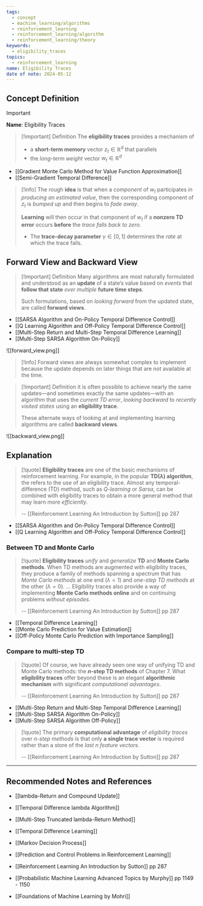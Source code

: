 ```yaml
---
tags:
  - concept
  - machine_learning/algorithms
  - reinforcement_learning
  - reinforcement_learning/algorithm
  - reinforcement_learning/theory
keywords:
  - eligibility_traces
topics:
  - reinforcement_learning
name: Eligibility Traces
date of note: 2024-05-12
---
```


## Concept Definition

>[!important]
>**Name**: Eligibility Traces

>[!important] Definition
>The **eligibility traces** provides a mechanism of 
>- a **short-term memory** vector $z_{t}\in \mathbb{R}^d$ that parallels
>- the *long-term weight* vector $w_{t}\in \mathbb{R}^d$

- [[Gradient Monte Carlo Method for Value Function Approximation]]
- [[Semi-Gradient Temporal Difference]]

>[!info]
>The rough **idea** is that when a *component* of $w_{t}$ participates in *producing an estimated value*, then the corresponding component of $z_t$ is *bumped up* and then begins to *fade away*. 
>
>**Learning** will then occur in that component of $w_t$ if a **nonzero TD error** occurs **before** the *trace falls back to zero*. 
>- The **trace-decay parameter** $\gamma \in [0, 1]$ determines the *rate* at which the trace falls.


## Forward View and Backward View

>[!important] Definition
>Many algorithms are most naturally formulated and understood as an **update** of a state’s value based on *events* that **follow that state** *over multiple* **future time steps**.
>
>Such formulations, based on *looking forward* from the updated state, are called **forward views**.

- [[SARSA Algorithm and On-Policy Temporal Difference Control]]
- [[Q Learning Algorithm and Off-Policy Temporal Difference Control]]
- [[Multi-Step Return and Multi-Step Temporal Difference Learning]]
- [[Multi-Step SARSA Algorithm On-Policy]]

![[forward_view.png]]


>[!info]
>Forward views are always somewhat complex to implement because the update depends on later things that are not available at the time.

>[!important] Definition
>it is often possible to achieve nearly the same updates—and sometimes exactly the same updates—with an algorithm that uses the *current TD error*, *looking backward* to *recently visited states* using an **eligibility trace**. 
>
>These alternate ways of looking at and implementing learning algorithms are called **backward views**.

![[backward_view.png]]


## Explanation

>[!quote]
>**Eligibility traces** are one of the basic mechanisms of reinforcement learning. For example, in the popular **TD$(\lambda)$ algorithm**, the refers to the use of an eligibility trace. Almost any temporal-difference (TD) method, such as *$Q$-learning* or *Sarsa*, can be combined with eligibility traces to obtain a more general method that may learn more *efficiently*.
>
>-- [[Reinforcement Learning An Introduction by Sutton]] pp 287

- [[SARSA Algorithm and On-Policy Temporal Difference Control]]
- [[Q Learning Algorithm and Off-Policy Temporal Difference Control]]

### Between TD and Monte Carlo

>[!quote]
>**Eligibility traces** *unify* and *generalize* **TD** and **Monte Carlo methods**. When TD methods are augmented with eligibility traces, they produce a family of methods spanning a spectrum that has *Monte Carlo methods* at one end ($\lambda = 1$) and *one-step TD methods* at the other ($\lambda = 0$). ... Eligibility traces also provide a way of implementing **Monte Carlo methods online** and on continuing problems *without episodes*.
>
>-- [[Reinforcement Learning An Introduction by Sutton]] pp 287

- [[Temporal Difference Learning]]
- [[Monte Carlo Prediction for Value Estimation]]
- [[Off-Policy Monte Carlo Prediction with Importance Sampling]]

### Compare to multi-step TD

>[!quote]
>Of course, we have already seen one way of unifying TD and Monte Carlo methods: the **$n$-step TD methods** of Chapter 7. What **eligibility traces** offer beyond these is an elegant **algorithmic mechanism** with significant *computational advantages*.
>
>-- [[Reinforcement Learning An Introduction by Sutton]] pp 287

- [[Multi-Step Return and Multi-Step Temporal Difference Learning]]
- [[Multi-Step SARSA Algorithm On-Policy]]
- [[Multi-Step SARSA Algorithm Off-Policy]]

>[!quote]
>The primary **computational advantage** of *eligibility traces* over *n-step methods* is that only **a single trace vector** is required rather than a store of the *last n feature vectors*.
>
>-- [[Reinforcement Learning An Introduction by Sutton]] pp 287







-----------
##  Recommended Notes and References


- [[lambda-Return and Compound Update]]
- [[Temporal Difference lambda Algorithm]]
- [[Multi-Step Truncated lambda-Return Method]]


- [[Temporal Difference Learning]]
- [[Markov Decision Process]]
- [[Prediction and Control Problems in Reinforcement Learning]]


- [[Reinforcement Learning An Introduction by Sutton]] pp 287 
- [[Probabilistic Machine Learning Advanced Topics by Murphy]] pp 1149 - 1150
- [[Foundations of Machine Learning by Mohri]]